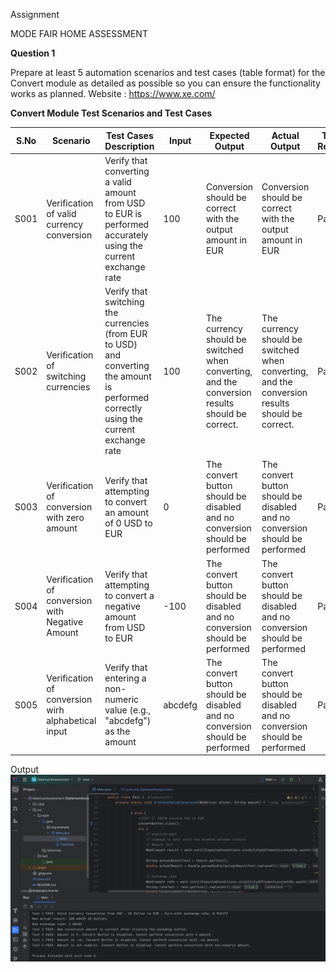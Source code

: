 Assignment

MODE FAIR HOME ASSESSMENT

**Question 1**

Prepare at least 5 automation scenarios and test cases (table format) for the Convert module as detailed as possible so you can ensure the functionality works as planned.
Website : https://www.xe.com/

**Convert Module Test Scenarios and Test Cases**

| **S.No** | **Scenario**                                       | **Test Cases Description**                                                                                                              | **Input** | **Expected Output**                                                                            | **Actual Output**                                                                              | **Test Result** |
|----------|----------------------------------------------------|-----------------------------------------------------------------------------------------------------------------------------------------|-----------|------------------------------------------------------------------------------------------------|------------------------------------------------------------------------------------------------|-----------------|
| S001     | Verification of valid currency conversion          | Verify that converting a valid amount from USD to EUR is performed accurately using the current exchange rate                           | 100       | Conversion should be correct with the output amount in EUR                                     | Conversion should be correct with the output amount in EUR                                     | Pass            |
| S002     | Verification of switching currencies               | Verify that switching the currencies (from EUR to USD) and converting the amount is performed correctly using the current exchange rate | 100       | The currency should be switched when converting, and the conversion results should be correct. | The currency should be switched when converting, and the conversion results should be correct. | Pass            |
| S003     | Verification of conversion with zero amount        | Verify that attempting to convert an amount of 0 USD to EUR                                                                             | 0         | The convert button should be disabled and no conversion should be performed                    | The convert button should be disabled and no conversion should be performed                    | Pass            |
| S004     | Verification of conversion with Negative Amount    | Verify that attempting to convert a negative amount from USD to EUR                                                                     | -100      | The convert button should be disabled and no conversion should be performed                    | The convert button should be disabled and no conversion should be performed                    | Pass            |
| S005     | Verification of conversion wirh alphabetical input | Verify that entering a non-numeric value (e.g., "abcdefg") as the amount                                                                | abcdefg   | The convert button should be disabled and no conversion should be performed                    | The convert button should be disabled and no conversion should be performed                    | Pass            |

Output
<img src = "./Output.png">


